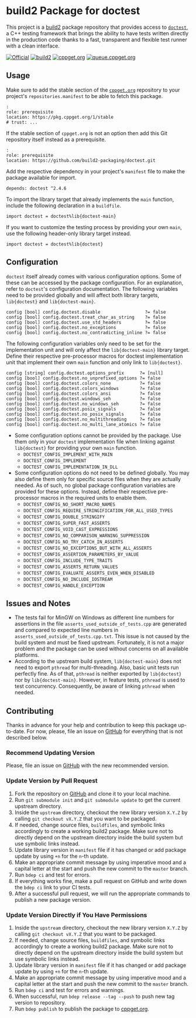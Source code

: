 # build2 Package for doctest

This project is a [build2](https://build2.org) package repository that provides access to [`doctest`](https://github.com/doctest/doctest), a C++ testing framework that brings the ability to have tests written directly in the production code thanks to a fast, transparent and flexible test runner with a clean interface.

[![Official](https://img.shields.io/website/https/github.com/doctest/doctest.svg?down_message=offline&label=Official&style=for-the-badge&up_color=blue&up_message=online)](https://github.com/doctest/doctest)
[![build2](https://img.shields.io/website/https/github.com/build2-packaging/doctest.svg?down_message=offline&label=build2&style=for-the-badge&up_color=blue&up_message=online)](https://github.com/build2-packaging/doctest)
[![cppget.org](https://img.shields.io/website/https/cppget.org/doctest.svg?down_message=offline&label=cppget.org&style=for-the-badge&up_color=blue&up_message=online)](https://cppget.org/doctest)
[![queue.cppget.org](https://img.shields.io/website/https/queue.cppget.org/doctest.svg?down_message=empty&down_color=blue&label=queue.cppget.org&style=for-the-badge&up_color=orange&up_message=running)](https://queue.cppget.org/doctest)

## Usage
Make sure to add the stable section of the [`cppget.org`](https://cppget.org/?about) repository to your project's `repositories.manifest` to be able to fetch this package.

    :
    role: prerequisite
    location: https://pkg.cppget.org/1/stable
    # trust: ...

If the stable section of `cppget.org` is not an option then add this Git repository itself instead as a prerequisite.

    :
    role: prerequisite
    location: https://github.com/build2-packaging/doctest.git

Add the respective dependency in your project's `manifest` file to make the package available for import.

    depends: doctest ^2.4.6

To import the library target that already implements the `main` function, include the following declaration in a `buildfile`.

    import doctest = doctest%lib{doctest-main}

If you want to customize the testing process by providing your own `main`, use the following header-only library target instead.

    import doctest = doctest%lib{doctest}


## Configuration
`doctest` itself already comes with various configuration options.
Some of these can be accessed by the package configuration.
For an explanation, refer to `doctest`'s configuration documentation.
The following variables need to be provided globally and will affect both library targets, `lib{doctest}` and `lib{doctest-main}`.

    config [bool] config.doctest.disable                 ?= false
    config [bool] config.doctest.treat_char_as_string    ?= false
    config [bool] config.doctest.use_std_headers         ?= false
    config [bool] config.doctest.no_exceptions           ?= false
    config [bool] config.doctest.no_contradicting_inline ?= false

The following configuration variables only need to be set for the implementation unit and will only affect the `lib{doctest-main}` library target.
Define their respective pre-processor macros for doctest implementation unit that implement their own `main` function and only link to `lib{doctest}`.

    config [string] config.doctest.options_prefix      ?= [null]
    config [bool] config.doctest.no_unprefixed_options ?= false
    config [bool] config.doctest.colors_none           ?= false
    config [bool] config.doctest.colors_windows        ?= false
    config [bool] config.doctest.colors_ansi           ?= false
    config [bool] config.doctest.windows_seh           ?= false
    config [bool] config.doctest.no_windows_seh        ?= false
    config [bool] config.doctest.posix_signals         ?= false
    config [bool] config.doctest.no_posix_signals      ?= false
    config [bool] config.doctest.no_multithreading     ?= false
    config [bool] config.doctest.no_multi_lane_atomics ?= false

- Some configuration options cannot be provided by the package. Use them only in your `doctest` implementation file when linking against `lib{doctest}` for providing your own `main` function.
    - `DOCTEST_CONFIG_IMPLEMENT_WITH_MAIN`
    - `DOCTEST_CONFIG_IMPLEMENT`
    - `DOCTEST_CONFIG_IMPLEMENTATION_IN_DLL`
- Some configuration options do not need to be defined globally. You may also define them only for specific source files when they are actually needed. As of such, no global package configuration variables are provided for these options. Instead, define their respective pre-processor macros in the required units to enable them.
    - `DOCTEST_CONFIG_NO_SHORT_MACRO_NAMES`
    - `DOCTEST_CONFIG_REQUIRE_STRINGIFICATION_FOR_ALL_USED_TYPES`
    - `DOCTEST_CONFIG_DOUBLE_STRINGIFY`
    - `DOCTEST_CONFIG_SUPER_FAST_ASSERTS`
    - `DOCTEST_CONFIG_VOID_CAST_EXPRESSIONS`
    - `DOCTEST_CONFIG_NO_COMPARISON_WARNING_SUPPRESSION`
    - `DOCTEST_CONFIG_NO_TRY_CATCH_IN_ASSERTS`
    - `DOCTEST_CONFIG_NO_EXCEPTIONS_BUT_WITH_ALL_ASSERTS`
    - `DOCTEST_CONFIG_ASSERTION_PARAMETERS_BY_VALUE`
    - `DOCTEST_CONFIG_INCLUDE_TYPE_TRAITS`
    - `DOCTEST_CONFIG_ASSERTS_RETURN_VALUES`
    - `DOCTEST_CONFIG_EVALUATE_ASSERTS_EVEN_WHEN_DISABLED`
    - `DOCTEST_CONFIG_NO_INCLUDE_IOSTREAM`
    - `DOCTEST_CONFIG_HANDLE_EXCEPTION`

## Issues and Notes
- The tests fail for MinGW on Windows as different line numbers for assertions in the file `asserts_used_outside_of_tests.cpp` are generated and compared to expected line numbers in `asserts_used_outside_of_tests.cpp.txt`. This issue is not caused by the build system and must be fixed upstream. Fortunately, it is not a major problem and the package can be used without concerns on all available platforms.
- According to the upstream build system, `lib{doctest-main}` does not need to export `pthread` for multi-threading. Also, basic unit tests run perfectly fine. As of that, `pthread` is neither exported by `lib{doctest}` nor by `lib{doctest-main}`. However, in feature tests, `pthread` is used to test concurrency. Consequently, be aware of linking `pthread` when needed.

## Contributing
Thanks in advance for your help and contribution to keep this package up-to-date.
For now, please, file an issue on [GitHub](https://github.com/build2-packaging/doctest/issues) for everything that is not described below.

### Recommend Updating Version
Please, file an issue on [GitHub](https://github.com/build2-packaging/doctest/issues) with the new recommended version.

### Update Version by Pull Request
1. Fork the repository on [GitHub](https://github.com/build2-packaging/doctest) and clone it to your local machine.
2. Run `git submodule init` and `git submodule update` to get the current upstream directory.
3. Inside the `upstream` directory, checkout the new library version `X.Y.Z` by calling `git checkout vX.Y.Z` that you want to be packaged.
4. If needed, change source files, `buildfiles`, and symbolic links accordingly to create a working build2 package. Make sure not to directly depend on the upstream directory inside the build system but use symbolic links instead.
5. Update library version in `manifest` file if it has changed or add package update by using `+n` for the `n`-th update.
6. Make an appropriate commit message by using imperative mood and a capital letter at the start and push the new commit to the `master` branch.
7. Run `bdep ci` and test for errors.
8. If everything works fine, make a pull request on GitHub and write down the `bdep ci` link to your CI tests.
9. After a successful pull request, we will run the appropriate commands to publish a new package version.

### Update Version Directly if You Have Permissions
1. Inside the `upstream` directory, checkout the new library version `X.Y.Z` by calling `git checkout vX.Y.Z` that you want to be packaged.
2. If needed, change source files, `buildfiles`, and symbolic links accordingly to create a working build2 package. Make sure not to directly depend on the upstream directory inside the build system but use symbolic links instead.
3. Update library version in `manifest` file if it has changed or add package update by using `+n` for the `n`-th update.
4. Make an appropriate commit message by using imperative mood and a capital letter at the start and push the new commit to the `master` branch.
5. Run `bdep ci` and test for errors and warnings.
6. When successful, run `bdep release --tag --push` to push new tag version to repository.
7. Run `bdep publish` to publish the package to [cppget.org](https://cppget.org).
